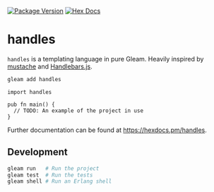 [![Package Version](https://img.shields.io/hexpm/v/handlebars)](https://hex.pm/packages/handlebars)
[![Hex Docs](https://img.shields.io/badge/hex-docs-ffaff3)](https://hexdocs.pm/handlebars/)

# handles

`handles` is a templating language in pure Gleam. Heavily inspired by  [mustache](https://mustache.github.io/) and [Handlebars.js](https://github.com/handlebars-lang/handlebars.js).

```sh
gleam add handles
```

```gleam
import handles

pub fn main() {
  // TODO: An example of the project in use
}
```

Further documentation can be found at <https://hexdocs.pm/handles>.

## Development

```sh
gleam run   # Run the project
gleam test  # Run the tests
gleam shell # Run an Erlang shell
```
